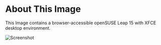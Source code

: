 # About This Image

This Image contains a browser-accessible openSUSE Leap 15 with XFCE desktop environment.

![Screenshot][Image_Screenshot]

[Image_Screenshot]: https://5856039.fs1.hubspotusercontent-na1.net/hubfs/5856039/dockerhub/core-opensuse-15.png "Image Screenshot"
